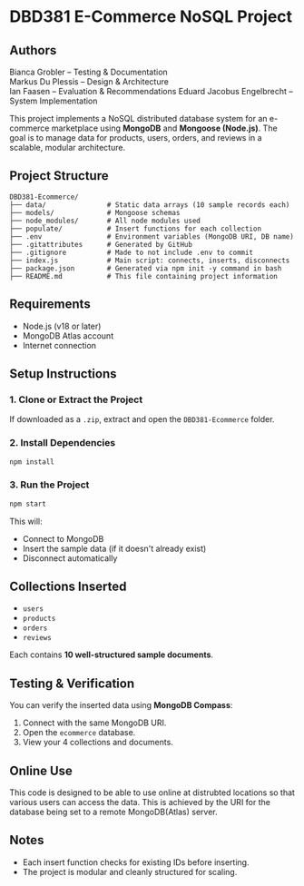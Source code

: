 # DBD381 E-Commerce NoSQL Project


## Authors

Bianca Grobler – Testing & Documentation  
Markus Du Plessis – Design & Architecture  
Ian Faasen – Evaluation & Recommendations
Eduard Jacobus Engelbrecht – System Implementation  


This project implements a NoSQL distributed database system for an e-commerce marketplace using **MongoDB** and **Mongoose (Node.js)**. The goal is to manage data for products, users, orders, and reviews in a scalable, modular architecture.


##  Project Structure

```
DBD381-Ecommerce/
├── data/               # Static data arrays (10 sample records each)
├── models/             # Mongoose schemas
├── node_modules/       # All node modules used
├── populate/           # Insert functions for each collection
├── .env                # Environment variables (MongoDB URI, DB name)
├── .gitattributes      # Generated by GitHub
├── .gitignore          # Made to not include .env to commit
├── index.js            # Main script: connects, inserts, disconnects
├── package.json        # Generated via npm init -y command in bash
├── README.md           # This file containing project information
```


## Requirements

- Node.js (v18 or later)
- MongoDB Atlas account
- Internet connection


##  Setup Instructions

### 1. Clone or Extract the Project

If downloaded as a `.zip`, extract and open the `DBD381-Ecommerce` folder.


### 2. Install Dependencies

```bash
npm install
```


### 3. Run the Project

```bash
npm start
```

This will:
- Connect to MongoDB
- Insert the sample data (if it doesn't already exist)
- Disconnect automatically


## Collections Inserted

- `users`
- `products`
- `orders`
- `reviews`

Each contains **10 well-structured sample documents**.


## Testing & Verification

You can verify the inserted data using **MongoDB Compass**:
1. Connect with the same MongoDB URI.
2. Open the `ecommerce` database.
3. View your 4 collections and documents.


## Online Use

This code is designed to be able to use online at distrubted locations so that various users can access the data. This is achieved by the URI for the database being set to a remote MongoDB(Atlas) server.



## Notes

- Each insert function checks for existing IDs before inserting.
- The project is modular and cleanly structured for scaling.



